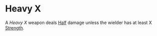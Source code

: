 # Heavy X

A *Heavy X* weapon deals [Half](../../Game%20Procedures/Core%20Procedures/Half.md) damage unless the wielder has at least X [Strength](../../Player%20Characters/The%20Ability%20Scores/Strength.md).
